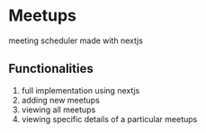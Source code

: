 # Meetups
meeting scheduler made with nextjs

## Functionalities
1) full implementation using nextjs
2) adding new meetups
3) viewing all meetups
4) viewing specific details of a particular meetups